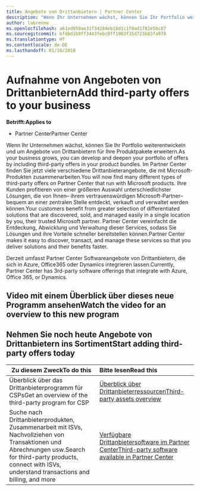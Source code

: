 ```yaml
---
title: Angebote von Drittanbietern | Partner Center
description: "Wenn Ihr Unternehmen wächst, können Sie Ihr Portfolio weiterentwickeln und um Angebote von Drittanbietern für Ihre Produktpakete erweitern."
author: labrenne
ms.openlocfilehash: a61ed059ae31f34284eb18d1c1f8ad1782e5bc87
ms.sourcegitcommit: bfdbd1b9ff3443febc0ff1903f35d723b83fa970
ms.translationtype: HT
ms.contentlocale: de-DE
ms.lasthandoff: 01/18/2018
---
```

# <a name="add-third-party-offers-to-your-business"></a><span data-ttu-id="304d1-103">Aufnahme von Angeboten von Drittanbietern</span><span class="sxs-lookup"><span data-stu-id="304d1-103">Add third-party offers to your business</span></span>

**<span data-ttu-id="304d1-104">Betrifft:</span><span class="sxs-lookup"><span data-stu-id="304d1-104">Applies to</span></span>**

- <span data-ttu-id="304d1-105">Partner Center</span><span class="sxs-lookup"><span data-stu-id="304d1-105">Partner Center</span></span>

<span data-ttu-id="304d1-106">Wenn Ihr Unternehmen wächst, können Sie Ihr Portfolio weiterentwickeln und um Angebote von Drittanbietern für Ihre Produktpakete erweitern.</span><span class="sxs-lookup"><span data-stu-id="304d1-106">As your business grows, you can develop and deepen your portfolio of offers by including third-party offers in your product bundles.</span></span> <span data-ttu-id="304d1-107">Im Partner Center finden Sie jetzt viele verschiedene Drittanbieterangebote, die mit Microsoft-Produkten zusammenarbeiten.</span><span class="sxs-lookup"><span data-stu-id="304d1-107">You will now find many different types of third-party offers on Partner Center that run with Microsoft products.</span></span> <span data-ttu-id="304d1-108">Ihre Kunden profitieren von einer größeren Auswahl unterschiedlichster Lösungen, die von Ihnen– ihrem vertrauenswürdigen Microsoft-Partner– bequem an einer zentralen Stelle entdeckt, verkauft und verwaltet werden können.</span><span class="sxs-lookup"><span data-stu-id="304d1-108">Your customers benefit from greater selection of differentiated solutions that are discovered, sold, and managed easily in a single location by you, their trusted Microsoft partner.</span></span> <span data-ttu-id="304d1-109">Partner Center vereinfacht die Entdeckung, Abwicklung und Verwaltung dieser Services, sodass Sie Lösungen und ihre Vorteile schneller bereitstellen können.</span><span class="sxs-lookup"><span data-stu-id="304d1-109">Partner Center makes it easy to discover, transact, and manage these services so that you deliver solutions and their benefits faster.</span></span>

<span data-ttu-id="304d1-110">Derzeit umfasst Partner Center Softwareangebote von Drittanbietern, die sich in Azure, Office365 oder Dynamics integrieren lassen.</span><span class="sxs-lookup"><span data-stu-id="304d1-110">Currently, Partner Center has 3rd-party software offerings that integrate with Azure, Office 365, or Dynamics.</span></span>

## <a name="watch-the-video-for-an-overview-to-this-new-program"></a><span data-ttu-id="304d1-111">Video mit einem Überblick über dieses neue Programm ansehen</span><span class="sxs-lookup"><span data-stu-id="304d1-111">Watch the video for an overview to this new program</span></span>


## <a name="start-adding-third-party-offers-today"></a><span data-ttu-id="304d1-112">Nehmen Sie noch heute Angebote von Drittanbietern ins Sortiment</span><span class="sxs-lookup"><span data-stu-id="304d1-112">Start adding third-party offers today</span></span>

|**<span data-ttu-id="304d1-113">Zu diesem Zweck</span><span class="sxs-lookup"><span data-stu-id="304d1-113">To do this</span></span>**   |**<span data-ttu-id="304d1-114">Bitte lesen</span><span class="sxs-lookup"><span data-stu-id="304d1-114">Read this</span></span>**   |
|------------------|:--------------------|
|<span data-ttu-id="304d1-115">Überblick über das Drittanbieterprogramm für CSPs</span><span class="sxs-lookup"><span data-stu-id="304d1-115">Get an overview of the third-party program for CSP</span></span>  |[<span data-ttu-id="304d1-116">Überblick über Drittanbieterressourcen</span><span class="sxs-lookup"><span data-stu-id="304d1-116">Third-party assets overview</span></span>](https://assets.microsoft.com/ThirdPartyOffers-Overview.pptx)|
|<span data-ttu-id="304d1-117">Suche nach Drittanbieterprodukten, Zusammenarbeit mit ISVs, Nachvollziehen von Transaktionen und Abrechnungen usw.</span><span class="sxs-lookup"><span data-stu-id="304d1-117">Search for third-party products, connect with ISVs, understand transactions and billing, and more</span></span>| [<span data-ttu-id="304d1-118">Verfügbare Drittanbietersoftware im Partner Center</span><span class="sxs-lookup"><span data-stu-id="304d1-118">Third-party software available in Partner Center</span></span>](third-party-help.md) 


